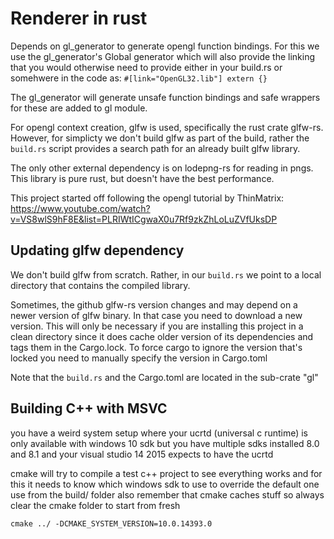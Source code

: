 # Renderer in rust
Depends on gl_generator to generate opengl function bindings. For this we use the gl_generator's Global generator which will also provide the linking
that you would otherwise need to provide either in your build.rs or somehwere in the code as:
``` #[link="OpenGL32.lib"] extern {} ```

The gl_generator will generate unsafe function bindings and safe wrappers for these are added to gl module.

For opengl context creation, glfw is used, specifically the rust crate glfw-rs. However, for simplicty we don't build glfw as part of the build,
rather the `build.rs` script provides a search path for an already built glfw library.

The only other external dependency is on lodepng-rs for reading in pngs. This library is pure rust, but doesn't have the best performance.

This project started off following the opengl tutorial by ThinMatrix:
https://www.youtube.com/watch?v=VS8wlS9hF8E&list=PLRIWtICgwaX0u7Rf9zkZhLoLuZVfUksDP

## Updating glfw dependency
We don't build glfw from scratch. Rather, in our `build.rs` we point to a local directory that contains the compiled library. 

Sometimes, the github glfw-rs version changes and may depend on a newer version of glfw binary. In that case you need to download a new version.
This will only be necessary if you are installing this project in a clean directory since it does cache older version of its dependencies and tags them in the Cargo.lock. To force cargo to ignore the version that's locked you need to manually specify the version in Cargo.toml

Note that the `build.rs` and the Cargo.toml are located in the sub-crate "gl"

## Building C++ with MSVC
you have a weird system setup where your ucrtd (universal c runtime) is only available with windows 10 sdk 
but you have multiple sdks installed 8.0 and 8.1 and your visual studio 14 2015 expects to have the ucrtd

cmake will try to compile a test c++ project to see everything works and for this it needs to know which windows sdk to use
to override the default one use from the build/ folder
also remember that cmake caches stuff so always clear the cmake folder to start from fresh

```
cmake ../ -DCMAKE_SYSTEM_VERSION=10.0.14393.0
```